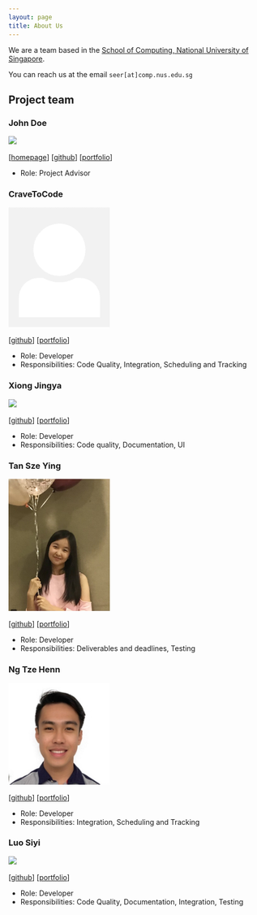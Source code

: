```yaml
---
layout: page
title: About Us
---
```


We are a team based in the [School of Computing, National University of Singapore](http://www.comp.nus.edu.sg).

You can reach us at the email `seer[at]comp.nus.edu.sg`

## Project team

### John Doe

<img src="images/johndoe.png" width="200px">

[[homepage](http://www.comp.nus.edu.sg/~damithch)]
[[github](https://github.com/johndoe)]
[[portfolio](team/johndoe.md)]

* Role: Project Advisor

### CraveToCode

<img src="images/cravetocode.png" width="200px">

[[github](http://github.com/CraveToCode)]
[[portfolio](team/cravetocode.md)]

* Role: Developer
* Responsibilities: Code Quality, Integration, Scheduling and Tracking

### Xiong Jingya

<img src="images/xiongjya.png" width="200px">

[[github](http://github.com/xiongjya)] [[portfolio](team/xiongjya.md)]

* Role: Developer
* Responsibilities: Code quality, Documentation, UI

### Tan Sze Ying

<img src="images/tsy24.png" width="200px">

[[github](http://github.com/tsy24)]
[[portfolio](team/tsy24.md)]

* Role: Developer
* Responsibilities: Deliverables and deadlines, Testing

### Ng Tze Henn

<img src="images/Superbestron.png" width="200px">

[[github](http://github.com/Superbestron)]
[[portfolio](team/superbestron.md)]

* Role: Developer
* Responsibilities: Integration, Scheduling and Tracking

### Luo Siyi

<img src="tp/docs/images/nicole-luo-exe.png" width="200px">

[[github](http://github.com/nicole-luo-exe)]
[[portfolio](team/nicole-luo-exe.md)]

* Role: Developer
* Responsibilities:  Code Quality, Documentation, Integration, Testing
